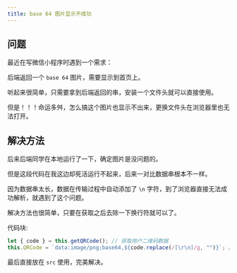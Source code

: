 ```yaml
---
title: base 64 图片显示不成功
---
```


## 问题

最近在写微信小程序时遇到一个需求：

后端返回一个 `base 64` 图片，需要显示到首页上。

听起来很简单，只需要拿到后端返回的串，安装一个文件头就可以直接使用。

但是！！！命运多舛，怎么搞这个图片也显示不出来，更换文件头在浏览器里也无法打开。

## 解决方法

后来后端同学在本地运行了一下，确定图片是没问题的。

但是这段代码在我这边却死活运行不起来，后来一对比数据串根本不一样。

因为数据串太长，数据在传输过程中自动添加了 `\n` 字符，到了浏览器直接无法成功解析，就遇到了这个问题。

解决方法也很简单，只要在获取之后去除一下换行符就可以了。

代码块:

```js
let { code } = this.getQRCode(); // 获取用户二维码数据
this.QRCode = `data:image/png;base64,${code.replace(/[\r\n]/g, "")}`; // 添加文件头并去除换行符
```

最后直接放在 `src` 使用，完美解决。